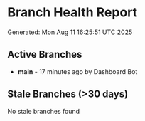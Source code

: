 # Branch Health Report
Generated: Mon Aug 11 16:25:51 UTC 2025

## Active Branches
- **main** - 17 minutes ago by Dashboard Bot

## Stale Branches (>30 days)
No stale branches found
